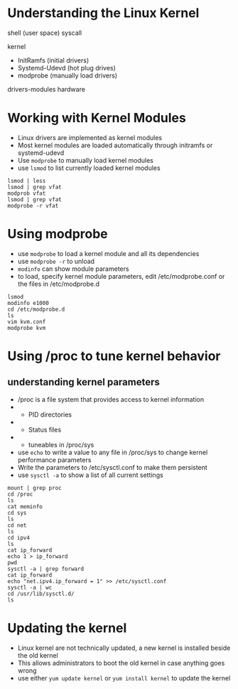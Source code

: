 # Understanding the Linux Kernel
shell (user space)
syscall

kernel
- InitRamfs (initial drivers)
- Systemd-Udevd  (hot plug drives)
- modprobe (manually load drivers)

drivers-modules
hardware

#  Working with Kernel Modules
- Linux drivers are implemented as kernel modules
- Most kernel modules are loaded automatically through initramfs or systemd-udevd
- Use `modprobe` to manually load kernel modules
- use `lsmod` to list currently loaded kernel modules

```
lsmod | less
lsmod | grep vfat
modprob vfat
lsmod | grep vfat
modprobe -r vfat
```

# Using modprobe
- use `modprobe` to load a kernel module and all its dependencies
- use `modprobe -r` to unload
- `modinfo` can show module parameters
- to load, specify kernel module parameters, edit /etc/modprobe.conf or the files in /etc/modprobe.d

```
lsmod
modinfo e1000
cd /etc/modprobe.d
ls
vim kvm.conf
modprobe kvm
```

# Using /proc to tune kernel behavior
## understanding kernel parameters
- /proc is a file system that provides access to kernel information
- - PID directories
- - Status files
- - tuneables in /proc/sys
- use `echo` to write a value to any file in /proc/sys to change kernel performance parameters
- Write the parameters to /etc/sysctl.conf to make them persistent
- use `sysctl -a` to show a list of all current settings

```
mount | grep proc
cd /proc
ls
cat meminfo
cd sys
ls
cd net
ls
cd ipv4
ls
cat ip_forward
echo 1 > ip_forward
pwd
sysctl -a | grep forward
cat ip_forward
echo "net.ipv4.ip_forward = 1" >> /etc/sysctl.conf
sysctl -a | wc
cd /usr/lib/sysctl.d/
ls
```

# Updating the kernel
- Linux kernel are not technically updated, a new kernel is installed beside the old kernel
- This allows administrators to boot the old kernel in case anything goes wrong
- use either `yum update kernel` or `yum install kernel` to update the kernel
